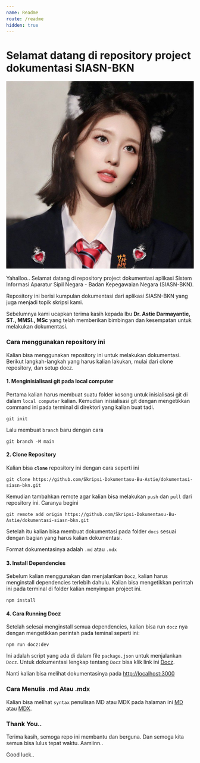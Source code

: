 ```yaml
---
name: Readme
route: /readme
hidden: true
---
```


# Selamat datang di repository project dokumentasi SIASN-BKN

![test gambar](./src/img/validasi-usulan-kenaikan-pangkat/gaeul.jpg)

Yahalloo.. Selamat datang di repository project dokumentasi aplikasi Sistem Informasi Aparatur Sipil Negara - Badan Kepegawaian Negara (SIASN-BKN).

Repository ini berisi kumpulan dokumentasi dari aplikasi SIASN-BKN yang juga menjadi topik skripsi kami.

Sebelumnya kami ucapkan terima kasih kepada Ibu **Dr. Astie Darmayantie, ST., MMSI., MSc** yang telah memberikan bimbingan dan kesempatan untuk melakukan dokumentasi.

### Cara menggunakan repository ini

Kalian bisa menggunakan repository ini untuk melakukan dokumentasi. Berikut langkah-langkah yang harus kalian lakukan, mulai dari clone repository, dan setup docz.

#### 1. Menginisialisasi git pada local computer

Pertama kalian harus membuat suatu folder kosong untuk inisialisasi git di dalam `local computer` kalian. Kemudian inisialisasi git dengan mengetikkan command ini pada terminal di direktori yang kalian buat tadi.

```
git init
```

Lalu membuat `branch` baru dengan cara

```
git branch -M main
```

#### 2. Clone Repository

Kalian bisa **`clone`** repository ini dengan cara seperti ini

```
git clone https://github.com/Skripsi-Dokumentasu-Bu-Astie/dokumentasi-siasn-bkn.git
```

Kemudian tambahkan remote agar kalian bisa melakukan `push` dan `pull` dari repository ini. Caranya begini

```
git remote add origin https://github.com/Skripsi-Dokumentasu-Bu-Astie/dokumentasi-siasn-bkn.git
```

Setelah itu kalian bisa membuat dokumentasi pada folder `docs` sesuai dengan bagian yang harus kalian dokumentasi.

Format dokumentasinya adalah `.md` atau `.mdx`

#### 3. Install Dependencies

Sebelum kalian menggunakan dan menjalankan `Docz`, kalian harus menginstall dependencies terlebih dahulu. Kalian bisa mengetikkan perintah ini pada terminal di folder kalian menyimpan project ini.

```
npm install
```

#### 4. Cara Running Docz

Setelah selesai menginstall semua dependencies, kalian bisa run `docz` nya dengan mengetikkan perintah pada teminal seperti ini:

```
npm run docz:dev
```

Ini adalah script yang ada di dalam file `package.json` untuk menjalankan `Docz`. Untuk dokumentasi lengkap tentang `Docz` bisa klik link ini [Docz](https://www.docz.site/docs/getting-started).

Nanti kalian bisa melihat dokumentasinya pada [http://localhost:3000](http://localhost:3000)

### Cara Menulis .md Atau .mdx

Kalian bisa melihat `syntax` penulisan MD atau MDX pada halaman ini [MD](https://www.markdownguide.org/getting-started/) atau [MDX](https://mdxjs.com/docs/).

### Thank You..

Terima kasih, semoga repo ini membantu dan berguna. Dan semoga kita semua bisa lulus tepat waktu. Aamiinn..

Good luck..
